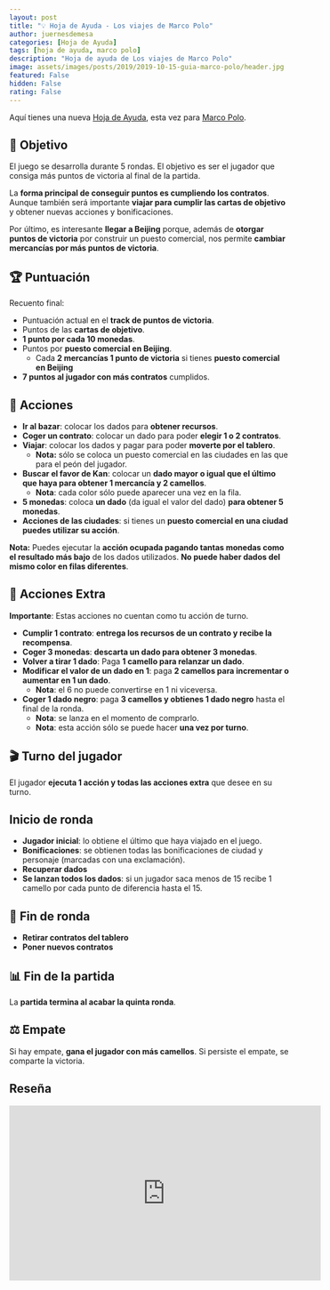 ```yaml
---
layout: post
title: "💡 Hoja de Ayuda - Los viajes de Marco Polo"
author: juernesdemesa
categories: [Hoja de Ayuda]
tags: [hoja de ayuda, marco polo]
description: "Hoja de ayuda de Los viajes de Marco Polo"
image: assets/images/posts/2019/2019-10-15-guia-marco-polo/header.jpg
featured: False
hidden: False
rating: False
---
```


Aquí tienes una nueva [Hoja de Ayuda](/hoja-de-ayuda), esta vez para [Marco Polo](https://boardgamegeek.com/boardgame/171623/voyages-marco-polo).

## 🎯 Objetivo

El juego se desarrolla durante 5 rondas. El objetivo es ser el jugador que consiga más puntos de victoria al final de la partida.

La **forma principal de conseguir puntos es cumpliendo los contratos**. Aunque también será importante **viajar para cumplir las cartas de objetivo** y obtener nuevas acciones y bonificaciones.

Por último, es interesante **llegar a Beijing** porque, además de **otorgar puntos de victoria** por construir un puesto comercial, nos permite **cambiar mercancías por más puntos de victoria**.

## 🏆 Puntuación

Recuento final:

- Puntuación actual en el **track de puntos de victoria**.
- Puntos de las **cartas de objetivo**.
- **1 punto por cada 10 monedas**.
- Puntos por **puesto comercial en Beijing**.
  - Cada **2 mercancías 1 punto de victoria** si tienes **puesto comercial en Beijing**
- **7 puntos al jugador con más contratos** cumplidos.

## 🎲 Acciones

- **Ir al bazar**: colocar los dados para **obtener recursos**.
- **Coger un contrato**: colocar un dado para poder **elegir 1 o 2 contratos**.
- **Viajar**: colocar los dados y pagar para poder **moverte por el tablero**.
  - **Nota:** sólo se coloca un puesto comercial en las ciudades en las que para el peón del jugador.
- **Buscar el favor de Kan**: colocar un **dado mayor o igual que el último que haya para obtener 1 mercancía y 2 camellos**.
  - **Nota**: cada color sólo puede aparecer una vez en la fila.
- **5 monedas**: coloca **un dado** (da igual el valor del dado) **para obtener 5 monedas**.
- **Acciones de las ciudades**: si tienes un **puesto comercial en una ciudad puedes utilizar su acción**.

**Nota:** Puedes ejecutar la **acción ocupada pagando tantas monedas como el resultado más bajo** de los dados utilizados. **No puede haber dados del mismo color en filas diferentes**.

## 🎲 Acciones Extra

**Importante**: Estas acciones no cuentan como tu acción de turno.

- **Cumplir 1 contrato**: **entrega los recursos de un contrato y recibe la recompensa**.
- **Coger 3 monedas**: **descarta un dado para obtener 3 monedas**.
- **Volver a tirar 1 dado**: Paga **1 camello para relanzar un dado**.
- **Modificar el valor de un dado en 1**: paga **2 camellos para incrementar o aumentar en 1 un dado**.
  - **Nota**: el 6 no puede convertirse en 1 ni viceversa.
- **Coger 1 dado negro**: paga **3 camellos y obtienes 1 dado negro** hasta el final de la ronda.
  - **Nota**: se lanza en el momento de comprarlo.
  - **Nota**: esta acción sólo se puede hacer **una vez por turno**.

## 🎬 Turno del jugador

El jugador **ejecuta 1 acción y todas las acciones extra** que desee en su turno.

## Inicio de ronda

- **Jugador inicial**: lo obtiene el último que haya viajado en el juego.
- **Bonificaciones**: se obtienen todas las bonificaciones de ciudad y personaje (marcadas con una exclamación).
- **Recuperar dados**
- **Se lanzan todos los dados**: si un jugador saca menos de 15 recibe 1 camello por cada punto de diferencia hasta el 15.

## 🔄 Fin de ronda

- **Retirar contratos del tablero**
- **Poner nuevos contratos**

## 📊 Fin de la partida

La **partida termina al acabar la quinta ronda**.

## ⚖️ Empate

Si hay empate, **gana el jugador con más camellos**. Si persiste el empate, se comparte la victoria.

## Reseña

<iframe width="560" height="315" src="https://www.youtube.com/embed/eGr-buKzUKI" frameborder="0" allow="accelerometer; autoplay; encrypted-media; gyroscope; picture-in-picture" allowfullscreen></iframe>
